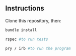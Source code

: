 ## Instructions

Clone this repository, then:

```bash
bundle install

rspec #to run tests

pry / irb #to run the program

```
